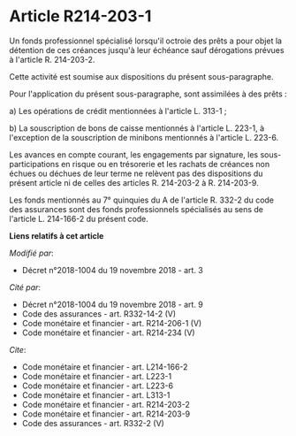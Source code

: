 # Article R214-203-1

Un fonds professionnel spécialisé lorsqu'il octroie des prêts a pour objet la détention de ces créances jusqu'à leur échéance
sauf dérogations prévues à l'article R. 214-203-2. 

Cette activité est soumise aux dispositions du présent sous-paragraphe. 

Pour l'application du présent sous-paragraphe, sont assimilées à des prêts : 

a) Les opérations de crédit mentionnées à l'article L. 313-1 ; 

b) La souscription de bons de caisse mentionnés à l'article L. 223-1, à l'exception de la souscription de minibons mentionnés
à l'article L. 223-6. 

Les avances en compte courant, les engagements par signature, les sous-participations en risque ou en trésorerie et les
rachats de créances non échues ou déchues de leur terme ne relèvent pas des dispositions du présent article ni de celles des
articles R. 214-203-2 à R. 214-203-9. 

Les fonds mentionnés au 7° quinquies du A de l'article R. 332-2 du code des assurances sont des fonds professionnels
spécialisés au sens de l'article L. 214-166-2 du présent code.

**Liens relatifs à cet article**

_Modifié par_:

  - Décret n°2018-1004 du 19 novembre 2018 - art. 3

_Cité par_:

  - Décret n°2018-1004 du 19 novembre 2018 - art. 9
  - Code des assurances - art. R332-14-2 (V)
  - Code monétaire et financier - art. R214-206-1 (V)
  - Code monétaire et financier - art. R214-234 (V)

_Cite_:

  - Code monétaire et financier - art. L214-166-2
  - Code monétaire et financier - art. L223-1
  - Code monétaire et financier - art. L223-6
  - Code monétaire et financier - art. L313-1
  - Code monétaire et financier - art. R214-203-2
  - Code monétaire et financier - art. R214-203-9
  - Code des assurances - art. R332-2 (V)
